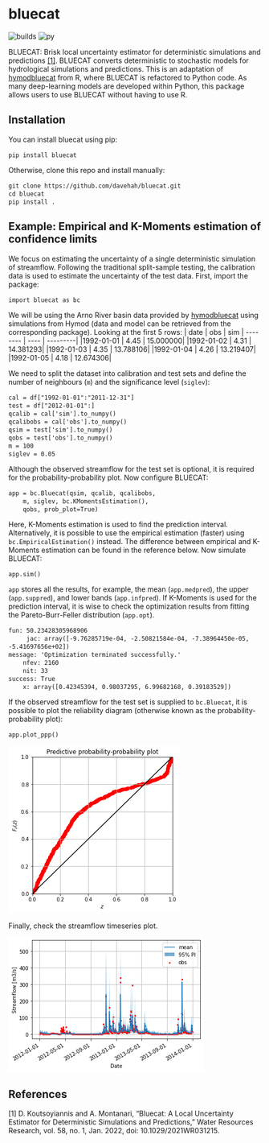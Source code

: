 # bluecat
![builds](https://github.com/davehah/bluecat/actions/workflows/tests.yml/badge.svg)
![py](https://img.shields.io/pypi/pyversions/bluecat)

BLUECAT: Brisk local uncertainty estimator for deterministic simulations and predictions [[1]](#1).
BLUECAT converts deterministic to stochastic models for hydrological simulations and predictions. 
This is an adaptation of [hymodbluecat](https://github.com/albertomontanari/hymodbluecat) from R, 
where BLUECAT is refactored to Python code. As many deep-learning models are developed within Python, 
this package allows users to use BLUECAT without having to use R.


## Installation
You can install bluecat using pip:
```
pip install bluecat
```
Otherwise, clone this repo and install manually:
```
git clone https://github.com/davehah/bluecat.git
cd bluecat
pip install .
```

## Example: Empirical and K-Moments estimation of confidence limits
We focus on estimating the uncertainty of a single deterministic simulation of streamflow. Following the traditional split-sample testing, the calibration data is used to estimate the uncertainty of the test data. First, import the package:
```
import bluecat as bc
```
We will be using the Arno River basin data provided by [hymodbluecat](https://github.com/albertomontanari/hymodbluecat) using simulations from Hymod (data and model can be retrieved from the corresponding package). Looking at the first 5 rows:
| date | obs | sim
| --------  | ---- | ---------|
|1992-01-01 | 4.45 | 15.000000|
|1992-01-02 | 4.31 | 14.381293|
|1992-01-03 | 4.35 | 13.788106|
|1992-01-04 | 4.26 | 13.219407|
|1992-01-05 | 4.18 | 12.674306|

We need to split the dataset into calibration and test sets and define the number of neighbours (`m`) and the significance level (`siglev`):
```
cal = df["1992-01-01":"2011-12-31"]
test = df["2012-01-01":]
qcalib = cal['sim'].to_numpy()
qcalibobs = cal['obs'].to_numpy()
qsim = test['sim'].to_numpy()
qobs = test['obs'].to_numpy()
m = 100
siglev = 0.05
```
Although the observed streamflow for the test set is optional, it is required for the probability-probability plot. Now configure BLUECAT:
```
app = bc.Bluecat(qsim, qcalib, qcalibobs,
    m, siglev, bc.KMomentsEstimation(),
    qobs, prob_plot=True)
```
Here, K-Moments estimation is used to find the prediction interval. Alternatively, it is possible to use the empirical estimation (faster) using `bc.EmpiricalEstimation()` instead. The difference between empirical and K-Moments estimation can be found in the reference below. Now simulate BLUECAT:
```
app.sim()
```
`app` stores all the results, for example, the mean (`app.medpred`), the upper (`app.suppred`), and lower bands (`app.infpred`). If K-Moments is used for the prediction interval, it is wise to check the optimization results from fitting the Pareto-Burr-Feller distribution (`app.opt`). 
```
fun: 50.23428305968906
     jac: array([-9.76285719e-04, -2.50821584e-04, -7.38964450e-05, -5.41697656e+02])
message: 'Optimization terminated successfully.'
    nfev: 2160
    nit: 33
success: True
    x: array([0.42345394, 0.98037295, 6.99682168, 0.39183529])
```
If the observed streamflow for the test set is supplied to `bc.Bluecat`, it is possible to plot the reliability diagram (otherwise known as the probability-probability plot):
```
app.plot_ppp()
```
![ppp](data/ppp.png)

Finally, check the streamflow timeseries plot.

![ppp](data/ts.png)
## References
<a id="1">[1]</a> 
D. Koutsoyiannis and A. Montanari, 
“Bluecat: A Local Uncertainty Estimator for Deterministic Simulations and Predictions,” 
Water Resources Research, vol. 58, no. 1, Jan. 2022, doi: 10.1029/2021WR031215.